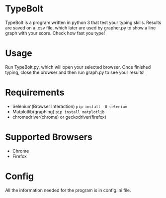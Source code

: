 # TypeBolt
TypeBolt is a program written in python 3 that test your typing skills. Results are saved on a .csv file, which later are used by grapher.py to show a line graph with your score. Check how fast you type!

# Usage
Run TypeBolt.py, which will open your selected browser. Once finished typing, close the browser and then run graph.py to see your results!

# Requirements
- Selenium(Browser Interaction)  ```pip install -U selenium```
- Matplotlib(graphing)  ```pip install matplotlib```
- chromedriver(chrome) or geckodriver(firefox)
   
# Supported Browsers
- Chrome
- Firefox

# Config
All the information needed for the program is in config.ini file.
